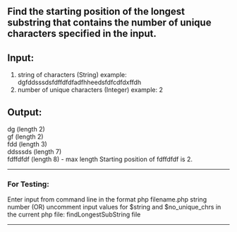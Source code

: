

## Find the starting position of the longest substring that contains the number of unique characters specified in the input.

Input:
--------
 1. string of characters (String) example:  dgfddsssdsfdffdfdfadfhheedsfdfcdfdxffdh
 2. number of unique characters (Integer) example: 2
 
 Output:
 -------
 dg (length 2)   
 gf (length 2)    
 fdd (length 3)  
 ddsssds (length 7)  
 fdffdfdf (length 8) - max length 
 Starting position of fdffdfdf is 2.
 
 **************************************************************************************************************
  ### For Testing:
  Enter input from command line in the format php filename.php string number
  (OR) 
  uncomment input values for $string and $no_unique_chrs in the current php file: findLongestSubString file
 ***************************************************************************************************************


